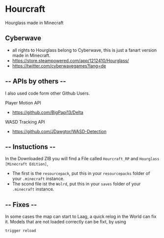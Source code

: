 # Hourcraft
Hourglass made in Minecraft
>
## Cyberwave
- all rights to Hourglass belong to Cyberwave, this is just a fanart version made in Minecraft.
- https://store.steampowered.com/app/1212410/Hourglass/
- https://twitter.com/cyberwavegames?lang=de
>
## -- APIs by others --
I also used code form other Github Users.
>
Player Motion API
- https://github.com/BigPapi13/Delta
>
WASD Tracking API
- https://github.com/JDawgtor/WASD-Detection
>
>
## -- Instuctions --
In the Downloaded ZIB you will find a File called `Hourcraft_RP` and `Hourglass [Minecraft Edition]`,
>
- The first is the `resourcepack`, put this in your `resourcepacks` folder of your `.minecraft` instance.
- The scond file ist the `Wolrd`, put this in your `saves` folder of your `.minecraft` instance.
>
## -- Fixes --
In some cases the map can start to Laag, a quick relog in the World can fix it.
Models that are not loaded correctly can be fixt, by using 
```mcfunction
trigger reload
```

